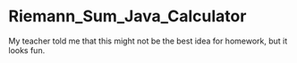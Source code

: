 # Riemann_Sum_Java_Calculator
My teacher told me that this might not be the best idea for homework, but it looks fun.
